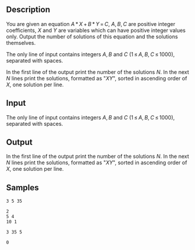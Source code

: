 ## Description

<div><p>You are given an equation <span class="tex-span"><i>A</i> * <i>X</i> + <i>B</i> * <i>Y</i> = <i>C</i></span>, <span class="tex-span"><i>A</i>, <i>B</i>, <i>C</i></span> are positive integer coefficients, <span class="tex-span"><i>X</i></span> and <span class="tex-span"><i>Y</i></span> are variables which can have positive integer values only. Output the number of solutions of this equation and the solutions themselves.</p></div><div class="input-specification"><p>The only line of input contains integers <span class="tex-span"><i>A</i>, <i>B</i></span> and <span class="tex-span"><i>C</i></span> (<span class="tex-span">1 ≤ <i>A</i>, <i>B</i>, <i>C</i> ≤ 1000</span>), separated with spaces.</p></div><div class="output-specification"><p>In the first line of the output print the number of the solutions <span class="tex-span"><i>N</i></span>. In the next <span class="tex-span"><i>N</i></span> lines print the solutions, formatted as "<span class="tex-span"><i>XY</i></span>", sorted in ascending order of <span class="tex-span"><i>X</i></span>, one solution per line.</p></div>


## Input

<p>The only line of input contains integers <span class="tex-span"><i>A</i>, <i>B</i></span> and <span class="tex-span"><i>C</i></span> (<span class="tex-span">1 ≤ <i>A</i>, <i>B</i>, <i>C</i> ≤ 1000</span>), separated with spaces.</p>


## Output

<p>In the first line of the output print the number of the solutions <span class="tex-span"><i>N</i></span>. In the next <span class="tex-span"><i>N</i></span> lines print the solutions, formatted as "<span class="tex-span"><i>XY</i></span>", sorted in ascending order of <span class="tex-span"><i>X</i></span>, one solution per line.</p>


## Samples

```input1
3 5 35

```

```output1
2
5 4
10 1

```






```input2
3 35 5

```

```output2
0

```



